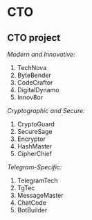 # CTO

## CTO project

*Modern and Innovative:*

1. TechNova
2. ByteBender
3. CodeCraftor
4. DigitalDynamo
5. Innov8or

*Cryptographic and Secure:*

1. CryptoGuard
2. SecureSage
3. Encryptor
4. HashMaster
5. CipherChief

*Telegram-Specific:*

1. TelegramTech
2. TgTec
3. MessageMaster
4. ChatCode
5. BotBuilder
